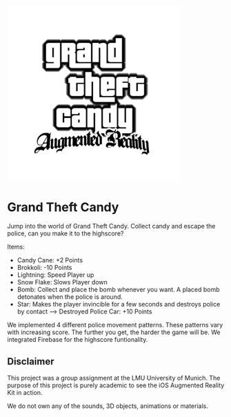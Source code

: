 <img src="GTC.png" width="400">

# Grand Theft Candy
Jump into the world of Grand Theft Candy. Collect candy and escape the police, can you make it to the highscore?

Items:
- Candy Cane: +2 Points
- Brokkoli: -10 Points
- Lightning: Speed Player up
- Snow Flake: Slows Player down
- Bomb: Collect and place the bomb whenever you want. A placed bomb detonates when the police is around.
- Star: Makes the player invincible for a few seconds and destroys police by contact
--> Destroyed Police Car: +10 Points

We implemented 4 different police movement patterns. These patterns vary with increasing score. The further you get, the harder the game will be. We integrated Firebase for the highscore funtionality.

## Disclaimer

This project was a group assignment at the LMU University of Munich. The purpose of this project is purely academic to see the iOS Augmented Reality Kit in action.

We do not own any of the sounds, 3D objects, animations or materials.
